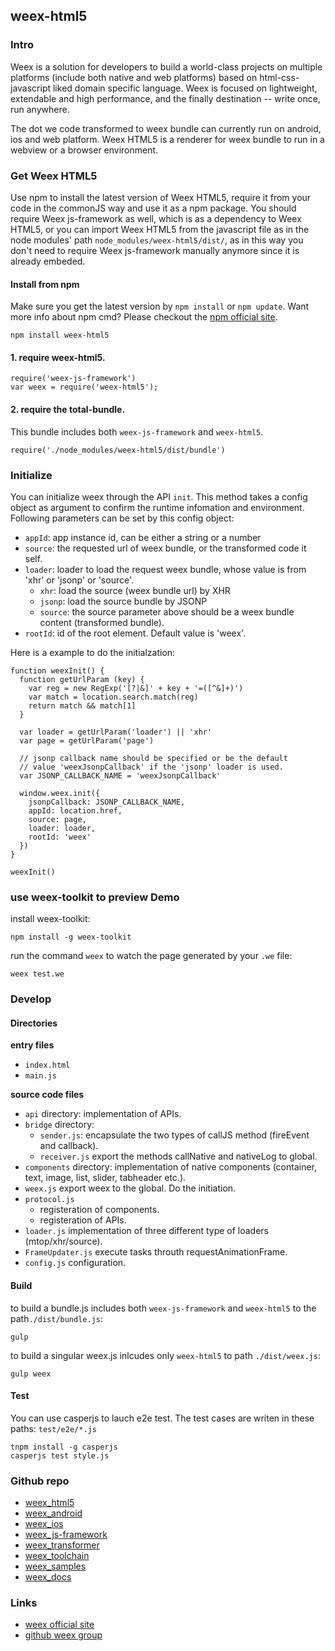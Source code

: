 ## weex-html5

### Intro

Weex is a solution for developers to build a world-class projects on multiple platforms (include both native and web platforms) based on html-css-javascript liked domain specific language. Weex is focused on lightweight, extendable and high performance, and the finally destination -- write once, run anywhere.

The dot we code transformed to weex bundle can currently run on android, ios and web platform. Weex HTML5 is a renderer for weex bundle to run in a webview or a browser environment.

### Get Weex HTML5

Use npm to install the latest version of Weex HTML5, require it from your code in the commonJS way and use it as a npm package. You should require Weex js-framework as well, which is as a dependency to Weex HTML5, or you can import Weex HTML5 from the javascript file as in the node modules' path ``node_modules/weex-html5/dist/``, as in this way you don't need to require Weex js-framework manually anymore since it is already embeded.

#### Install from npm

Make sure you get the latest version by ``npm install`` or ``npm update``. Want more info about npm cmd? Please checkout the [npm official site](https://docs.npmjs.com/).

```
npm install weex-html5
```

#### 1. require weex-html5.

```
require('weex-js-framework')
var weex = require('weex-html5');
```

#### 2. require the total-bundle.

This bundle includes both ``weex-js-framework`` and ``weex-html5``.

```
require('./node_modules/weex-html5/dist/bundle')
```

### Initialize

You can initialize weex through the API ``init``. This method takes a config object as argument to confirm the runtime infomation and environment. Following parameters can be set by this config object:

* ``appId``: app instance id, can be either a string or a number
* ``source``: the requested url of weex bundle, or the transformed code it self.
* ``loader``: loader to load the request weex bundle, whose value is from 'xhr' or 'jsonp' or 'source'.
  * ``xhr``: load the source (weex bundle url) by XHR
  * ``jsonp``: load the source bundle by JSONP
  * ``source``: the source parameter above should be a weex bundle content (transformed bundle).
* ``rootId``: id of the root element. Default value is 'weex'.

Here is a example to do the initialzation:

```
function weexInit() {
  function getUrlParam (key) {
    var reg = new RegExp('[?|&]' + key + '=([^&]+)')
    var match = location.search.match(reg)
    return match && match[1]
  }

  var loader = getUrlParam('loader') || 'xhr'
  var page = getUrlParam('page')

  // jsonp callback name should be specified or be the default
  // value 'weexJsonpCallback' if the 'jsonp' loader is used.
  var JSONP_CALLBACK_NAME = 'weexJsonpCallback'

  window.weex.init({
    jsonpCallback: JSONP_CALLBACK_NAME,
    appId: location.href,
    source: page,
    loader: loader,
    rootId: 'weex'
  })
}

weexInit()
```

### use weex-toolkit to preview Demo

install weex-toolkit:

```
npm install -g weex-toolkit
```

run the command ``weex`` to watch the page generated by your ``.we`` file:

```
weex test.we
```

### Develop

#### Directories

**entry files**

* ``index.html``
* ``main.js``

**source code files**

* ``api`` directory: implementation of APIs.
* ``bridge`` directory:
  * ``sender.js``: encapsulate the two types of callJS method (fireEvent and callback).
  * ``receiver.js`` export the methods callNative and nativeLog to global.
* ``components`` directory: implementation of native components (container, text, image, list, slider, tabheader etc.).
* ``weex.js`` export weex to the global. Do the initiation.
* ``protocol.js``
  * registeration of components.
  * registeration of APIs.
* ``loader.js`` implementation of three different type of loaders (mtop/xhr/source).
* ``FrameUpdater.js`` execute tasks throuth requestAnimationFrame.
* ``config.js`` configuration.

#### Build

to build a bundle.js includes both ``weex-js-framework`` and ``weex-html5`` to the path``./dist/bundle.js``:

```
gulp
```

to build a singular weex.js inlcudes only ``weex-html5`` to path ``./dist/weex.js``:

```
gulp weex
```

#### Test

You can use casperjs to lauch e2e test. The test cases are writen in these paths: ``test/e2e/*.js``

```
tnpm install -g casperjs
casperjs test style.js
```

### Github repo

* [weex_html5](https://github.com/alibaba/weex_html5)
* [weex_android](https://github.com/alibaba/weex_android)
* [weex_ios](https://github.com/alibaba/weex_ios)
* [weex_js-framework](https://github.com/alibaba/weex_js-framework)
* [weex_transformer](https://github.com/alibaba/weex_transformer)
* [weex_toolchain](https://github.com/alibaba/weex_toolchain)
* [weex_samples](https://github.com/alibaba/weex_samples)
* [weex_docs](https://github.com/alibaba/weex_docs)

### Links

* [weex official site](http://alibaba.github.io/weex)
* [github weex group](https://github.com/orgs/alibaba/teams/weex/repositories)


